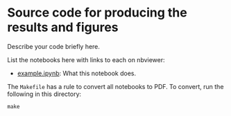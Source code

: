 # Source code for producing the results and figures

Describe your code briefly here.

List the notebooks here with links to each on nbviewer:

* [example.ipynb](http://nbviewer.jupyter.org/github/pinga-lab/paper-template/blob/master/code/example.ipynb):
  What this notebook does.

The `Makefile` has a rule to convert all notebooks to PDF.
To convert, run the following in this directory:

    make

